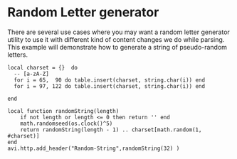# Random Letter generator
There	are	several	use	cases	where	you	may	want	a	random	letter	generator	utility	to	use	it
with	different	kind	of	content	changes	we	do	while	parsing.	This	example	will	demonstrate
how	to	generate	a	string	of	pseudo-random	letters.


```
local charset = {}  do
  -- [a-zA-Z]
  for i = 65,  90 do table.insert(charset, string.char(i)) end
  for i = 97, 122 do table.insert(charset, string.char(i)) end

end

local function randomString(length)
    if not length or length <= 0 then return '' end
    math.randomseed(os.clock()^5)
    return randomString(length - 1) .. charset[math.random(1, #charset)]
end
avi.http.add_header("Random-String",randomString(32) )
```
